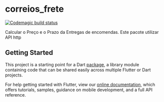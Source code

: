 # correios_frete
[![Codemagic build status](https://api.codemagic.io/apps/5e2af32b151bb60016f91e91/5e2af32b151bb60016f91e90/status_badge.svg)](https://codemagic.io/apps/5e2af32b151bb60016f91e91/5e2af32b151bb60016f91e90/latest_build)

Calcular o Preço e o Prazo da Entregas de encomendas. Este pacote utilizar API http

## Getting Started

This project is a starting point for a Dart
[package](https://flutter.dev/developing-packages/),
a library module containing code that can be shared easily across
multiple Flutter or Dart projects.

For help getting started with Flutter, view our 
[online documentation](https://flutter.dev/docs), which offers tutorials, 
samples, guidance on mobile development, and a full API reference.
